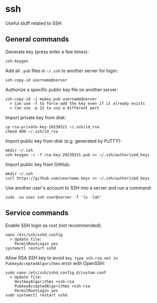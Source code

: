 # ssh

Useful stuff related to SSH.

## General commands

Generate key (press enter a few times):

    ssh-keygen

Add all `.pub` files in `~/.ssh` to another server for login:

    ssh-copy-id username@server

Authorize a specific public key file on another server:

    ssh-copy-id -i mykey.pub username@server
      > Can use -f to force-add the key even if it already exists
      > Can use -p 22 to use a different port

Import private key from disk:

    cp rsa-private-key-20230321 ~/.ssh/id_rsa
    chmod 600 ~/.ssh/id_rsa

Import public key from disk (e.g. generated by PuTTY):

    mkdir ~/.ssh
    ssh-keygen -i -f rsa-key-20230321.pub >> ~/.ssh/authorized_keys

Import public key from GitHub:

    mkdir ~/.ssh
    curl https://github.com/username.keys >> ~/.ssh/authorized_keys

Use another user's account to SSH into a server and run a command:

    sudo -su user ssh user@server -f 'ls -lah'

## Service commands

Enable SSH login as root (not recommended):

    nano /etc/ssh/sshd_config
      > Update file:
        PermitRootLogin yes
    systemctl restart sshd

Allow RSA SSH key to avoid `key type ssh-rsa not in PubkeyAcceptedAlgorithms` error with OpenSSH:

    sudo nano /etc/ssh/sshd_config.d/custom.conf
      > Update file:
        HostkeyAlgorithms +ssh-rsa
        PubkeyAcceptedAlgorithms +ssh-rsa
        PermitRootLogin yes
    sudo systemctl restart sshd
